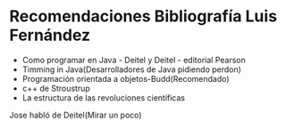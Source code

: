 # Recomendaciones Bibliografía Luis Fernández
- Como programar en Java - Deitel y Deitel - editorial Pearson
- Timming in Java(Desarrolladores de Java pidiendo perdon)
- Programación orientada a objetos-Budd(Recomendado)
-  c++ de Stroustrup
- La estructura de las revoluciones científicas

Jose habló de Deitel(Mirar un poco)